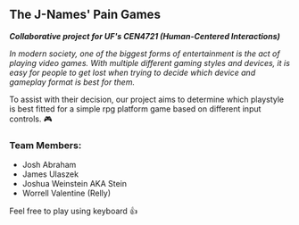 ## The J-Names' Pain Games

***Collaborative project for UF's CEN4721 (Human-Centered Interactions)***

*In modern society, one of the biggest forms of entertainment is the act of playing video games. 
With multiple different gaming styles and devices, it is easy for people to get lost when trying to decide which device and gameplay format is best for them.*

To assist with their decision, our project aims to determine which playstyle is best fitted for a simple rpg platform game based on different input controls. 🎮

### Team Members:
- Josh Abraham
- James Ulaszek
- Joshua Weinstein AKA Stein
- Worrell Valentine (Relly)

Feel free to play using keyboard 👍
